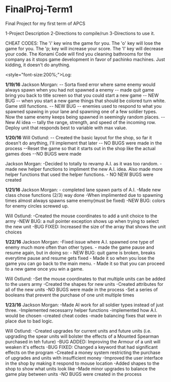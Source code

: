 # FinalProj-Term1
Final Project for my first term of APCS


1-Project Description
2-Directions to compile/run
3-Directions to use it.

CHEAT CODES:
The 'i' key wins the game for you.
The 'o' key will lose the game for you.
The 'p; key will increase your score.
The 'l' key will decrease your code.
The Konami Code will find you cleaning bathrooms for the company as it stops game development in favor of pachinko 
machines. Just kidding, it doesn't do anything.  

<style="font-size:200%;">Log:</style>

<b>1/19/16</b>
Jackson Morgan:
 	-- Sorta fixed error where same enemy would always spawn when you had not spawned a enemy
 	-- made quit game bring you back to title screen so that you could start a new game 
 	-- NEW BUG -- when you start a new game things that should be colored turn white. Game still functions.
 	-- NEW BUG -- enemies used to respond to what you spawned spawing in your lane and spawning one of a few soldier types. Now the same enemy keeps being spawned in seemingly random places.
	-- New AI idea -- tally the range, strength, and speed of the incoming row. Deploy unit that responds best to variable with max value.

<b>1/20/16</b>
Will Ostlund:
	-- Created the basic layout for the shop, so far it doesn't do anything, I'll implement that later
	-- NO BUGS were made in the process
	--Reset the game so that it starts out in the shop like the actual games does
	--NO BUGS were made

Jackson Morgan: 
	-Decided to totally to revamp A.I. as it was too random. 
	- made new helper functions to impliment the new A.I. idea. Also made more helper functions that used the helper functions.
	- NO NEW BUGS were created


<b>1/21/16</b>
Jackson Morgan: 
	- completed lane spawn parts of A.I.
	-Made new class chose functions (2/3)  way done
        -When implimented due to spawning times almost always spawns same enemy(must be fixed)
	-NEW BUG: colors for enemy circles screwed up.

Will Ostlund:
	-Created the mouse coordinates to add a unit choice to the army
	-NEW BUG: a null pointer exception shows up when trying to select the new unit
	-BUG FIXED: Increased the size of the array that shows the unit choices

<b>1/22/16</b> 
Jackson Morgan:
	-Fixed issue where A.I. spawned one type of enemy much more often than other types.
        - made the game pause and resume again, but in doing so:
	- NEW BUG: quit game is broken, breaks everytime pause and resume gets fixed
	- Made it so when you lose the game you can go back to the main menu.
	- Made it so that you can proceed to a new game once you win a game.

Will Ostlund:
	-Set the mouse coordinates to that multiple units can be added to the users army
	-Created the shapes for new units
	-Created attributes for all of the new units
	-NO BUGS were made in the process
	-Set a series of booleans that prevent the purchase of one unit multiple times

<b>1/23/16</b>
Jackson Morgan:
	-Made AI work for all soldier types instead of just three.
        -Implemented necessarry helper functions
	-implemented how A.I. would be chosen
        -created cheat codes
	-made balancing fixes that were in place due to bad logic.

Will Ostlund:
	-Created upgrades for current units and future units (i.e. upgrading the spear units will bolster the effects of a Mounted Spearman purchased in teh future)
	-BUG ADDED: Improving the Armour of a unit will weaken it's effects
	-BUG FIXED: Changed a keyword that had significant effects on the program
	-Created a money system restricting the purchase of upgrades and units with insufficient money
	-Improved the user interface in the shop by making it respond to mouse location
	-Added shapes to the shop to show what units look like
	-Made minor upgrades to balance the game play between units
	-NO BUGS were created in the process


